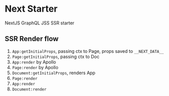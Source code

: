 # Next Starter

NextJS GraphQL JSS SSR starter

## SSR Render flow

1. `App:getInitialProps`, passing ctx to Page, props saved to `__NEXT_DATA__`
2. `Page:getInitialProps`, passing ctx to Doc
3. `App:render` by Apollo
4. `Page:render` by Apollo
5. `Document:getInitialProps`, renders App
6. `Page:render`
7. `App:render`
8. `Document:render`
